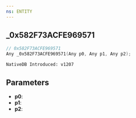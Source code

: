 ```yaml
---
ns: ENTITY
---
```

## _0x582F73ACFE969571

```c
// 0x582F73ACFE969571
Any _0x582F73ACFE969571(Any p0, Any p1, Any p2);
```

```
NativeDB Introduced: v1207
```

## Parameters
* **p0**:
* **p1**:
* **p2**:
